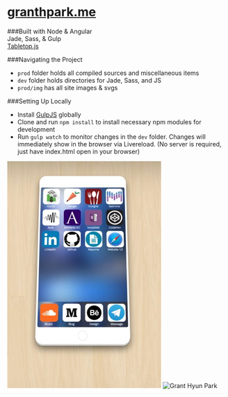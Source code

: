 # [granthpark.me](http://www.granthpark.me)
###Built with
Node & Angular  
Jade, Sass, & Gulp  
[Tabletop.js](https://github.com/jsoma/tabletop)  

###Navigating the Project
* `prod` folder holds all compiled sources and miscellaneous items
* `dev` folder holds directories for Jade, Sass, and JS
* `prod/img` has all site images & svgs  

###Setting Up Locally
* Install [GulpJS](http://gulpjs.com/) globally
* Clone and run `npm install` to install necessary npm modules for development
* Run `gulp watch` to monitor changes in the `dev` folder. Changes will immediately show in the browser via Livereload. (No server is required, just have index.html open in your browser)

![](prod/img/website.jpg?raw=true "Grant Hyun Park")
![](prod/img/website1.jpg?raw=true "Grant Hyun Park")
